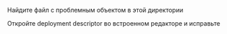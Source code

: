 Найдите файл с проблемным объектом в этой директории

Откройте deployment descriptor во встроенном редакторе и исправьте